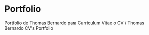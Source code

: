 # Portfolio
Portfolio de Thomas Bernardo para Curriculum Vitae o CV / Thomas Bernardo CV's Portfolio
